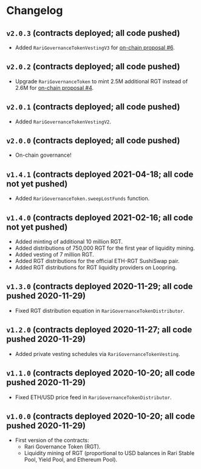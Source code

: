 # Changelog

## `v2.0.3` (contracts deployed; all code pushed)

* Added `RariGovernanceTokenVestingV3` for [on-chain proposal #6](https://www.withtally.com/governance/rari/proposal/6).

## `v2.0.2` (contracts deployed; all code pushed)

* Upgrade `RariGovernanceToken` to mint 2.5M additional RGT instead of 2.6M for [on-chain proposal #4](https://www.withtally.com/governance/rari/proposal/4).

## `v2.0.1` (contracts deployed; all code pushed)

* Added `RariGovernanceTokenVestingV2`.

## `v2.0.0` (contracts deployed; all code pushed)

* On-chain governance!

## `v1.4.1` (contracts deployed 2021-04-18; all code not yet pushed)

* Added `RariGovernanceToken.sweepLostFunds` function.

## `v1.4.0` (contracts deployed 2021-02-16; all code not yet pushed)

* Added minting of additional 10 million RGT.
* Added distributions of 750,000 RGT for the first year of liquidity mining.
* Added vesting of 7 million RGT.
* Added RGT distributions for the official ETH-RGT SushiSwap pair.
* Added RGT distributions for RGT liquidity providers on Loopring.

## `v1.3.0` (contracts deployed 2020-11-29; all code pushed 2020-11-29)

* Fixed RGT distribution equation in `RariGovernanceTokenDistributor`.

## `v1.2.0` (contracts deployed 2020-11-27; all code pushed 2020-11-29)

* Added private vesting schedules via `RariGovernanceTokenVesting`.

## `v1.1.0` (contracts deployed 2020-10-20; all code pushed 2020-11-29)

* Fixed ETH/USD price feed in `RariGovernanceTokenDistributor`.

## `v1.0.0` (contracts deployed 2020-10-20; all code pushed 2020-11-29)

* First version of the contracts:
    * Rari Governance Token (RGT).
    * Liquidity mining of RGT (proportional to USD balances in Rari Stable Pool, Yield Pool, and Ethereum Pool).

